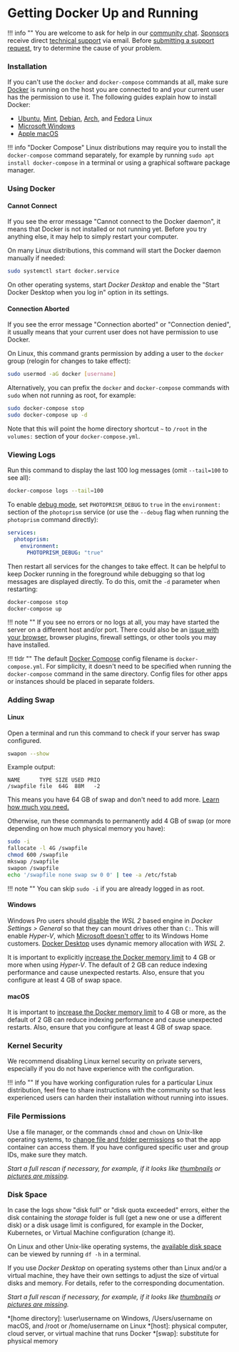 # Getting Docker Up and Running

!!! info ""
    You are welcome to ask for help in our [community chat](https://gitter.im/browseyourlife/community).
    [Sponsors](../../funding.md) receive direct [technical support](https://photoprism.app/contact) via email.
    Before [submitting a support request](../../user-guide/index.md#getting-support), try to determine the cause of your problem.

### Installation ###

If you can't use the `docker` and `docker-compose` commands at all, make sure [Docker](https://docs.docker.com/config/daemon/#start-the-daemon-manually)
is running on the host you are connected to and your current user has the permission to use it. The following guides explain how to install Docker:

- [Ubuntu](https://www.digitalocean.com/community/tutorials/how-to-install-and-use-docker-on-ubuntu-20-04), [Mint](https://techviewleo.com/how-to-install-and-use-docker-in-linux-mint/), [Debian](https://www.linode.com/docs/guides/installing-and-using-docker-on-ubuntu-and-debian/), [Arch](https://wiki.archlinux.org/title/docker#Installation), and [Fedora](https://docs.docker.com/engine/install/fedora/) Linux
- [Microsoft Windows](https://hub.docker.com/editions/community/docker-ce-desktop-windows)
- [Apple macOS](https://hub.docker.com/editions/community/docker-ce-desktop-mac)

!!! info "Docker Compose"
    Linux distributions may require you to install the `docker-compose` command separately, for example by
    running `sudo apt install docker-compose` in a terminal or using a graphical software package manager.

### Using Docker ###
#### Cannot Connect ####

If you see the error message "Cannot connect to the Docker daemon", it means that Docker is not installed or
not running yet. Before you try anything else, it may help to simply restart your computer.

On many Linux distributions, this command will start the Docker daemon manually if needed:

```bash
sudo systemctl start docker.service
```

On other operating systems, start *Docker Desktop* and enable the "Start Docker Desktop when you log in"
option in its settings.

#### Connection Aborted ####

If you see the error message "Connection aborted" or "Connection denied", it usually means that your
current user does not have permission to use Docker.

On Linux, this command grants permission by adding a user to the `docker` group (relogin for changes to take effect):

```bash
sudo usermod -aG docker [username]
```

Alternatively, you can prefix the `docker` and `docker-compose` commands with `sudo` when not running as root,
for example:

```bash
sudo docker-compose stop
sudo docker-compose up -d
```

Note that this will point the home directory shortcut `~` to `/root` in the `volumes:` section
of your `docker-compose.yml`.

### Viewing Logs ###

Run this command to display the last 100 log messages (omit `--tail=100` to see all):

```bash
docker-compose logs --tail=100
```

To enable [debug mode](../config-options.md), set `PHOTOPRISM_DEBUG` to `true` in the `environment:` section
of the `photoprism` service (or use the `--debug` flag when running the `photoprism` command directly):

```yaml
services:
  photoprism:
    environment:
      PHOTOPRISM_DEBUG: "true"
```

Then restart all services for the changes to take effect. It can be helpful to keep Docker running in the foreground
while debugging so that log messages are displayed directly. To do this, omit the `-d` parameter when restarting:

```bash
docker-compose stop
docker-compose up 
```

!!! note ""
    If you see no errors or no logs at all, you may have started the server on a different host
    and/or port. There could also be an [issue with your browser](browsers.md), browser plugins, firewall settings,
    or other tools you may have installed.

!!! tldr ""
    The default [Docker Compose](https://docs.docker.com/compose/) config filename is `docker-compose.yml`. For simplicity, it doesn't need to be specified when running the `docker-compose` command in the same directory. Config files for other apps or instances should be placed in separate folders.

### Adding Swap ###

#### Linux ####

Open a terminal and run this command to check if your server has swap configured.

```bash
swapon --show
```

Example output:

```
NAME      TYPE SIZE USED PRIO
/swapfile file  64G  88M   -2
```

This means you have 64 GB of swap and don't need to add more. [Learn how much you need.](https://opensource.com/article/18/9/swap-space-linux-systems)

Otherwise, run these commands to permanently add 4 GB of swap (or more depending on how much physical memory you have):

```bash
sudo -i
fallocate -l 4G /swapfile
chmod 600 /swapfile
mkswap /swapfile
swapon /swapfile
echo '/swapfile none swap sw 0 0' | tee -a /etc/fstab
```

!!! note ""
    You can skip `sudo -i` if you are already logged in as root.

#### Windows ####

Windows Pro users should [disable](../img/docker-disable-wsl2.jpg) the *WSL 2* based engine in *Docker Settings > General*
so that they can mount drives other than `C:`. This will enable *Hyper-V*, which
[Microsoft doesn't offer](https://docs.microsoft.com/en-us/virtualization/hyper-v-on-windows/reference/hyper-v-requirements)
to its Windows Home customers. [Docker Desktop](https://hub.docker.com/editions/community/docker-ce-desktop-windows)
uses dynamic memory allocation with *WSL 2*.

It is important to explicitly [increase the Docker memory limit](../img/docker-resources-advanced.jpg) to 4 GB or more
when using *Hyper-V*. The default of 2 GB can reduce indexing performance and cause unexpected restarts.
Also, ensure that you configure at least 4 GB of swap space.

#### macOS ####

It is important to [increase the Docker memory limit](../img/docker-resources-advanced.jpg) to 4 GB or more, as the
default of 2 GB can reduce indexing performance and cause unexpected restarts. Also, ensure that you configure
at least 4 GB of swap space.

### Kernel Security ###

We recommend disabling Linux kernel security on private servers, especially if you do not have experience with the
configuration.

!!! info ""
    If you have working configuration rules for a particular Linux distribution, feel free to share instructions
    with the community so that less experienced users can harden their installation without running into issues.

### File Permissions ###

Use a file manager, or the commands `chmod` and `chown` on Unix-like operating systems, to [change file and folder permissions](https://kb.iu.edu/d/abdb)
so that the app container can access them. If you have configured specific user and group IDs, make sure they match.

*Start a full rescan if necessary, for example, if it looks like [thumbnails](index.md#broken-thumbnails) or [pictures are missing](index.md#missing-pictures).*

### Disk Space ###

In case the logs show "disk full" or "disk quota exceeded" errors, either the disk containing the *storage* folder is full
(get a new one or use a different disk) or a disk usage limit is configured, for example in the Docker, Kubernetes,
or Virtual Machine configuration (change it).

On Linux and other Unix-like operating systems, the [available disk space](https://opensource.com/article/18/7/how-check-free-disk-space-linux)
can be viewed by running `df -h` in a terminal.

If you use *Docker Desktop* on operating systems other than Linux and/or a virtual machine, they have their own
settings to adjust the size of virtual disks and memory. For details, refer to the corresponding documentation.

*Start a full rescan if necessary, for example, if it looks like [thumbnails](index.md#broken-thumbnails) or [pictures are missing](index.md#missing-pictures).*

*[home directory]: \user\username on Windows, /Users/username on macOS, and /root or /home/username on Linux
*[host]: physical computer, cloud server, or virtual machine that runs Docker
*[swap]: substitute for physical memory